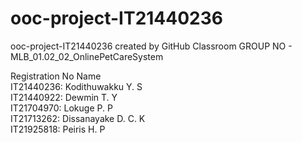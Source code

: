 # ooc-project-IT21440236
ooc-project-IT21440236 created by GitHub Classroom
GROUP NO - MLB_01.02_02_OnlinePetCareSystem

Registration No	        Name 	                  
IT21440236:	            Kodithuwakku Y. S	         
IT21440922:	            Dewmin T. Y	              
IT21704970:	            Lokuge P. P	              
IT21713262:	            Dissanayake D. C. K	       
IT21925818:	            Peiris H. P	               
